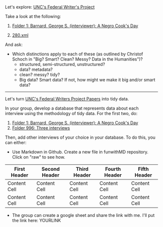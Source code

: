Let's explore: [UNC's Federal Writer's Project](http://finding-aids.lib.unc.edu/03709/)

Take a look at the following:

1. [Folder 1: Barnard, George S. (interviewer): A Negro Cook's Day](http://dc.lib.unc.edu/cdm/ref/collection/03709/id/1004)

2. [280.xml](https://github.com/introdh2016/labs/blob/master/280.xml)

And ask:

* Which distinctions apply to each of these (as outlined by Christof Schoch in "Big? Smart? Clean? Messy? Data in the Humanities")?
  * structured, semi-structured, unstructured?
  * data? metadata?
  * clean? messy? tidy?
  * Big data? Smart data?  If not, how might we make it big and/or smart data?
  

  
-------

Let's turn [UNC's Federal Writers Project Papers](http://finding-aids.lib.unc.edu/03709/) into tidy data. 

In your group, develop a database that represents data about each interview using the methodology of tidy data. 
For the first two, do:

1. [Folder 1: Barnard, George S. (interviewer): A Negro Cook's Day](http://dc.lib.unc.edu/cdm/ref/collection/03709/id/1004)
2. [Folder 996: Three interviews](http://dc.lib.unc.edu/cdm/singleitem/collection/03709/id/1085/rec/1)

Then, add other interviews of your choice in your database. 
To do this, you can either:

* Use Markdown in Github. Create a new file in funwithMD repository. Click on "raw" to see how.


| First Header  | Second Header |  Third Header  |  Fourth Header |  Fifth  Header  |   
| ------------- | ------------- | ------------- | ------------- | ------------- |
| Content Cell  | Content Cell  | Content Cell  |Content Cell  |Content Cell  |
| Content Cell  | Content Cell  | Content Cell  |Content Cell  |Content Cell  |

* The group can create a google sheet and share the link with me. I'll put the link here: YOURLINK

